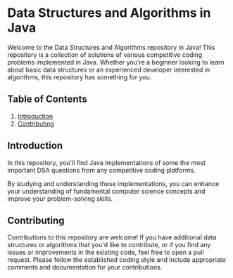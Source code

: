 # Data Structures and Algorithms in Java

Welcome to the Data Structures and Algorithms repository in Java! This repository is a collection of solutions of various competitive coding problems implemented in Java. Whether you're a beginner looking to learn about basic data structures or an experienced developer interested in algorithms, this repository has something for you.

## Table of Contents

1. [Introduction](#introduction)
2. [Contributing](#contributing)


## Introduction

In this repository, you'll find Java implementations of some the most important DSA questions from any competitive coding platforms.

By studying and understanding these implementations, you can enhance your understanding of fundamental computer science concepts and improve your problem-solving skills.

## Contributing

Contributions to this repository are welcome! If you have additional data structures or algorithms that you'd like to contribute, or if you find any issues or improvements in the existing code, feel free to open a pull request. Please follow the established coding style and include appropriate comments and documentation for your contributions.

